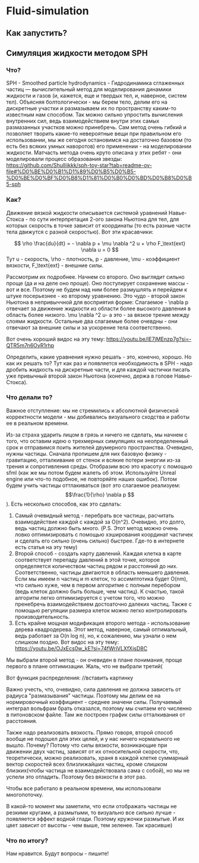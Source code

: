 # Fluid-simulation

## Как запустить?


## Симуляция жидкости методом SPH

### Что?
SPH - Smoothed particle hydrodynamics - Гидродинамика сглаженных частиц — вычислительный метод для моделирования динамики жидкости и газов (и, кажется, еще и твердых тел, и, наверное, систем тел).
Объясняя болтологически - мы берем тело, делим его на дискретные участки и размазываем их по пространству каким-то известным нам способом. Так можно сильно упростить вычисления внутренних сил, ведь взаимодействием внутри этих самых размазанных участков можно принебречь. Сам метод очень гибкий и позволяет творить какие-то невероятные вещи при правильном его использовании, мы же сегодня остановимся на достаточно базовом (то есть без всяких умных наворотов) его применении - на моделировании жидкости. Матчасть метода очень круто описана у этих ребят - они моделировали процесс образования звезды: https://github.com/Shulliikkk/sph-toy-star?tab=readme-ov-file#%D0%BE%D0%B1%D1%89%D0%B5%D0%B5-%D0%BE%D0%BF%D0%B8%D1%81%D0%B0%D0%BD%D0%B8%D0%B5-sph

### Как?
Движение вязкой жидкости описывается системой уравнений Навье-Стокса - по сути интерпретация 2-ого закона Ньютона для тел, для которых скорость в точке зависит от координаты (то есть разные части тела движутся с разной скоростью). Вот эти красавчики:

$$
\rho \frac{du}{dt} = - \nabla p + \mu \nabla ^2 u + \rho F_\text{ext}
\nabla u = 0
$$
Тут u - скорость, \rho - плотность, p - давление, \mu - коэффициент вязкости, F_\text{ext} - внешние силы.

Рассмотрим их подробнее. Начнем со второго. Оно выглядит сильно проще (да и на деле оно проще). Оно постулирует сохранение массы - вот и все. Поэтому не будем над ним более размушлять и перейдем к штуке посерьезнее - ко второму уравнению.
Это чудо - второй закон Ньютона в непривыччной для восприятия форме:
Слагаемое - \nabla p отвечает за движение жидкости из области более высокого давления в область более низкого.
\mu \nabla ^2 u- а это - за вязкое трение между слоями жидкости.
Остальные два слагаемые более очевдны - они отвечают за внешние силы и за ускорение тела соответственно.

Вот очень хороший видос на эту тему: https://youtu.be/IE7jMEnzp7g?si=-QTR5m7n6OyR1rhp

Определить, какие уравнения нужно решать - это, конечно, хорошо. Но как их решать то? Тут как раз и появляется необходимость в SPH - надо дробить жидкость на дискретные части, и для каждой частички писать уже привычный второй закон Ньютона (конечно, держа в голове Навье-Стокса).

### Что делали то?
Важное отступление: мы не стремились к абсолютной физической корректности модели - мы добивались визуального сходства и работы ее в реальном времени.

Из-за страха ударить лицом в грязь и ничего не сделать, мы начнем с того, что оставим идею о трехмерных симуляциях на неопределенный срок и отправимся поить жителей двумерного пространства.
Очевидно, нужны частицы. Сначала пропишем для них базовую физику - гравитацию, отталкивание от стенок и всякие потери энергии из-за трения и сопротивления среды. Отобразим всю это красоту с помощью sfml (как же мы потом будем жалеть об этом. Используйте Unreal engine или что-то подобное, не повторяйте наших ошибок). Потом будем учить частицы оттлакиваться (вот это слагаемое реализуем: $$\frac{1}{\rho} \nabla p $$). Есть несколько способов, как это сделать:
  1. Самый очевидный метод - перебрать все частицы, расчитать взаимодействие каждой с каждой за O(n^2). Очевидно, это долго, ведь частиц должно быть много. (P.S. Этот метод можно очень ловко оптимизировать с помощью хэширования координат частичек и сделать его сильно (очень сильно) быстрее. Где-то в интернете есть статья на эту тему)
  2. Второй способ - создать карту давлений. Каждая клетка в карте соответствует перепаду давлений в этой точке, которое определяется количеством частиц рядом и расстояний до них. Соответственно, частицы двигаются в область меньшего давления. Если мы имеем n частиц и m клеток, то ассимптотика будет O(nm), что сильно хуже, чем в первом алгоритме с полным перебором (ведь клеток должно быть больше, чем частиц). К счастью, такой алгоритм легко оптимизируется с учетом того, что можно пренебречь взаимодействием достоаточно далеких частиц. Также с помощью регуляции размера клеток можно легко контролировать производительность.
  3. Есть крайне мощная модификация второго метода - использование дерева квадродерева. Этот метод, наверное, самый оптимальный, ведь работает за O(n log n), но, к сожалению, мы узнали о нем слишком поздно. Вот видос на эту тему: https://youtu.be/OJxEcs0w_kE?si=74fWriVLXfXjsD8C

Мы выбрали второй метод - он очевиден в плане понимания, проще первого в плане оптимизации. Жаль, что не выбрали третий(

Вот функция распределения:
//вставить картинку

Важно учесть, что, очевидно, сила давления не должна зависеть от радиуса "размазывания" частицы. Поэтому мы делим ее на нормировочный коэффициент - среднее значени силы. Получаемый интеграл вольфрам брать отказался, поэтому мы считаем его численно в питоновском файле. Там же построен график силы отталкивания от расстояния.

Также надо реализовать вязкость. Прямо говоря, второй способ вообще не подошел для этих целей, и у нас ничего нормального не вышло. Почему? Потому что силы вязкости, возникающие при движении двух частиц, зависят от их относительной скорости, что, теоретически, можно реализовать, храня в каждой клетке суммарный вектор скоростей всех близлижайших частиц, кроме слишком близких(чтобы частица не взаимодействовала сама с собой), но мы не успели это отладить. Поэтому без вязкости в этот раз. 

Чтобы все работало в реальном времени, мы использовали многопоточку.

В какой-то момент мы заметили, что если отображать частицы не резкими кругами, а размытыми, то визуально все сильно лучше - появляется эффект водной глади. Поэтому кружочки размытые. И их цвет зависит от высоты - чем выше, тем зеленее. Так красивше)
### Что по итогу?
Нам нравится. Будут вопросы - пишите!
